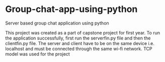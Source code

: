 # Group-chat-app-using-python

Server based group chat application using python

This project was created as a part of capstone project for first year. To run the application successfully, first run the serverfin.py file and then the clientfin.py file. 
The server and client have to be on the same device i.e. localhost and must be connected through the same wi-fi network. TCP model was used for the project
